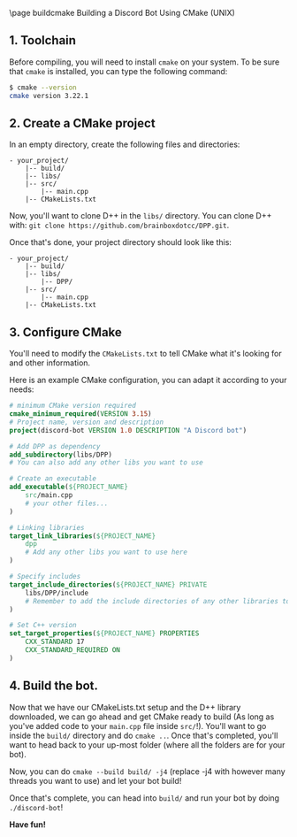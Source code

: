 \page buildcmake Building a Discord Bot Using CMake (UNIX)

## 1. Toolchain
Before compiling, you will need to install `cmake` on your system. To be sure that `cmake` is installed, you can type the following command:

```bash
$ cmake --version
cmake version 3.22.1
```

## 2. Create a CMake project

In an empty directory, create the following files and directories:

```puml
- your_project/
    |-- build/
	|-- libs/
	|-- src/
		|-- main.cpp
	|-- CMakeLists.txt
```

Now, you'll want to clone D++ in the `libs/` directory. You can clone D++ with: `git clone https://github.com/brainboxdotcc/DPP.git`.

Once that's done, your project directory should look like this:

```puml
- your_project/
    |-- build/
	|-- libs/
		|-- DPP/
	|-- src/
		|-- main.cpp
	|-- CMakeLists.txt
```

## 3. Configure CMake

You'll need to modify the `CMakeLists.txt` to tell CMake what it's looking for and other information.

Here is an example CMake configuration, you can adapt it according to your needs:

~~~~~~~~~~~~~~cmake
# minimum CMake version required
cmake_minimum_required(VERSION 3.15)
# Project name, version and description
project(discord-bot VERSION 1.0 DESCRIPTION "A Discord bot")

# Add DPP as dependency
add_subdirectory(libs/DPP)
# You can also add any other libs you want to use

# Create an executable
add_executable(${PROJECT_NAME}
	src/main.cpp
	# your other files...
)

# Linking libraries
target_link_libraries(${PROJECT_NAME}
	dpp
	# Add any other libs you want to use here
)

# Specify includes
target_include_directories(${PROJECT_NAME} PRIVATE
	libs/DPP/include
	# Remember to add the include directories of any other libraries too
)

# Set C++ version
set_target_properties(${PROJECT_NAME} PROPERTIES
	CXX_STANDARD 17
	CXX_STANDARD_REQUIRED ON
)
~~~~~~~~~~~~~~

## 4. Build the bot.

Now that we have our CMakeLists.txt setup and the D++ library downloaded, we can go ahead and get CMake ready to build (As long as you've added code to your `main.cpp` file inside `src/`!). You'll want to go inside the `build/` directory and do `cmake ..`. Once that's completed, you'll want to head back to your up-most folder (where all the folders are for your bot).

Now, you can do `cmake --build build/ -j4` (replace -j4 with however many threads you want to use) and let your bot build!

Once that's complete, you can head into `build/` and run your bot by doing `./discord-bot`!

**Have fun!**
